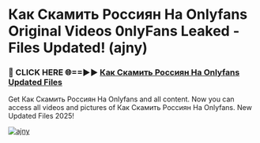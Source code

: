 # Как Скамить Россиян На Onlyfans Original Videos 0nlyFans Leaked - Files Updated! (ajny)

<h3>🔴 CLICK HERE 🌐==►► <a href="https://tinyurl.com/ehrbuxhb" rel="nofollow">Как Скамить Россиян На Onlyfans Updated Files</a></h3>

Get Как Скамить Россиян На Onlyfans and all content. Now you can access all videos and pictures of Как Скамить Россиян На Onlyfans. New Updated Files 2025!

[![ajny](https://i.imgur.com/lVYEuWS.gif)](https://tinyurl.com/ehrbuxhb)
